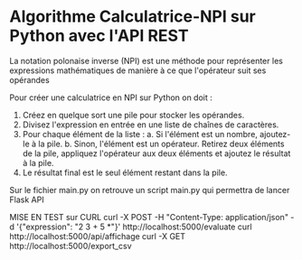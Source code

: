 # Algorithme Calculatrice-NPI sur Python avec l'API REST 

La notation polonaise inverse (NPI) est une méthode pour représenter les expressions mathématiques 
de manière à ce que l'opérateur suit ses opérandes

Pour créer une calculatrice en NPI sur Python on doit :

1) Créez en quelque sort une pile pour stocker les opérandes.
2) Divisez l'expression en entrée en une liste de chaînes de caractères.
3) Pour chaque élément de la liste :
    a. Si l'élément est un nombre, ajoutez-le à la pile.
    b. Sinon, l'élément est un opérateur. Retirez deux éléments de la pile, appliquez l'opérateur aux deux éléments et ajoutez le résultat à la pile.
4) Le résultat final est le seul élément restant dans la pile.


Sur le fichier main.py on retrouve un script main.py qui permettra de lancer Flask API 

MISE EN TEST sur CURL 
curl -X POST -H "Content-Type: application/json" -d '{"expression": "2 3 + 5 *"}' http://localhost:5000/evaluate
curl http://localhost:5000/api/affichage
curl -X GET http://localhost:5000/export_csv
